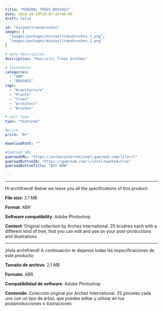 ```yaml
---
title: "MINIMAL TREES BRUSHES"
date: 2019-10-29T10:07:47+06:00
draft: false

id: "minimaltreesbrushes"
images: [
  "images/packages/minimaltreesbrushes_1.png",
  "images/packages/minimaltreesbrushes_2.png"
]

# meta description
description: "Realistic Trees brushes"

# taxonomies
categories:
  - "ABR"
  - "BRUSHES"
tags:
  - "Arquitecture"
  - "Plants"
  - "Trees"
  - "Architect"
  - "Brushes"

# post type
type: "featured"

#price
price: "0+"

downloadPath: ""

#Gumroad URL
gumroadURL: "https://archezinternational.gumroad.com/l/lnrvl"
gumroadButtonID: "https://gumroad.com/l/lnrvl?wanted=true"
gumroadButtonTitle: "BUY NOW"

---
```


___

Hi archifriend! Below we leave you all the specifications of this product:

**File size**: 2.1 MB

**Format**: ABR

**Software compatibility**: Adobe Photoshop

**Content**: Original collection by Archez International. 25 brushes each with a different kind of tree, that you can edit and use on your post-productions and illustrations

_____

¡Hola archifriend! A continuación te dejamos todas las especificaciones de este producto:

**Tamaño de archivo**: 2.1 MB

**Formato**: ABR

**Compatibilidad de software**: Adobe Photoshop

**Contenido**: Colección original por Archez International. 25 pinceles cada uno con un tipo de árbol, que puedes editar y utilizar en tus postproducciones e ilustraciones